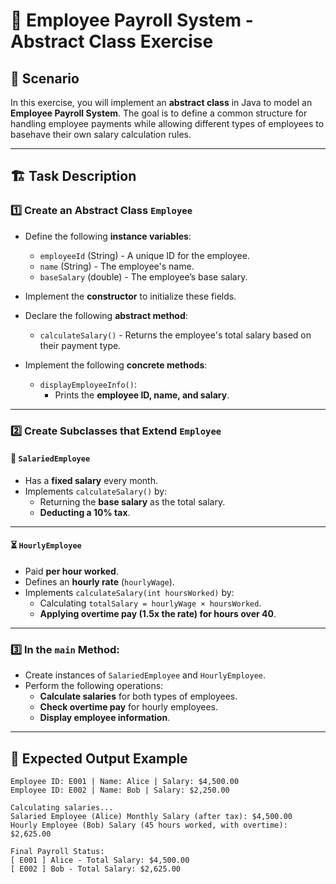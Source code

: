 # 💼 Employee Payroll System - Abstract Class Exercise

## 📌 Scenario

In this exercise, you will implement an **abstract class** in Java to model an **Employee Payroll System**. 
The goal is to define a common structure for handling employee payments while allowing different types of employees to
basehave their own salary calculation rules.

---

## 🏗️ Task Description

### 1️⃣ Create an **Abstract Class** `Employee`
- Define the following **instance variables**:
    - `employeeId` (String) - A unique ID for the employee.
    - `name` (String) - The employee's name.
    - `baseSalary` (double) - The employee’s base salary.

- Implement the **constructor** to initialize these fields.

- Declare the following **abstract method**:
    - `calculateSalary()` - Returns the employee's total salary based on their payment type.

- Implement the following **concrete methods**:
    - `displayEmployeeInfo()`:
        - Prints the **employee ID, name, and salary**.

---

### 2️⃣ Create Subclasses that Extend `Employee`

#### 🏢 `SalariedEmployee`
- Has a **fixed salary** every month.
- Implements `calculateSalary()` by:
    - Returning the **base salary** as the total salary.
    - **Deducting a 10% tax**.

---

#### ⏳ `HourlyEmployee`
- Paid **per hour worked**.
- Defines an **hourly rate** (`hourlyWage`).
- Implements `calculateSalary(int hoursWorked)` by:
    - Calculating `totalSalary = hourlyWage × hoursWorked`.
    - **Applying overtime pay (1.5x the rate) for hours over 40**.

---

### 3️⃣ In the `main` Method:
- Create instances of `SalariedEmployee` and `HourlyEmployee`.
- Perform the following operations:
    - **Calculate salaries** for both types of employees.
    - **Check overtime pay** for hourly employees.
    - **Display employee information**.

---

## 🎯 Expected Output Example

```plaintext
Employee ID: E001 | Name: Alice | Salary: $4,500.00
Employee ID: E002 | Name: Bob | Salary: $2,250.00

Calculating salaries...
Salaried Employee (Alice) Monthly Salary (after tax): $4,500.00
Hourly Employee (Bob) Salary (45 hours worked, with overtime): $2,625.00

Final Payroll Status:
[ E001 ] Alice - Total Salary: $4,500.00
[ E002 ] Bob - Total Salary: $2,625.00
